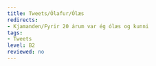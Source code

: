 ```yaml
---
title: Tweets/Ólafur/Ólæs
redirects:
- Kjamanden/Fyrir 20 árum var ég ólæs og kunni
tags:
- Tweets
level: B2
reviewed: no
---
```

<vocabulary>
</vocabulary>
<Tweet
text="Fyrir 20 árum var ég ólæs og kunni varla að tala. Núna er ég fluglæs og tala við alls konar fólk sem á vegi mínum verður."
audio="fxWp.mp3"
id="794722123755515904"
date="1478311494000"
favorites="74"
user_name="Óli Árna"
handle="kjamanden"
user_picture="Landmannalaugar2.jpg"
verified=""
></Tweet>

